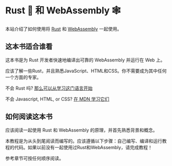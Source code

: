 # Rust 🦀 和 WebAssembly 🕸

本站介绍了如何使用将 [Rust](https://www.rust-lang.org/zh-CN/) 和 [WebAssembly](http://webassembly.org.cn) 一起使用。

## 这本书适合谁看
这本书是为 Rust 开发者快速地编译出可靠的 WebAssembly 并运行在 Web 上。

应该了解一些Rust，并且熟悉JavaScript、HTML和CSS。你不需要成为其中任何一个方面的专家。

不会 Rust 吗? [那么可以从学习这门语言开始](https://www.rust-lang.org/zh-CN/)

不会 Javascript, HTML, or CSS? [在 MDN 学习它们](https://developer.mozilla.org/zh-CN/docs/Learn)

## 如何阅读这本书

应该阅读一起使用 Rust 和 WebAssembly 的原理，并首先熟悉背景和概念。

本教程是为从头到尾阅读而编写的。应该遵循以下步骤：自己编写、编译和运行教程的代码。如果以前没有一起使用过Rust和WebAssembly，请完成教程！

参考章节可按任何顺序阅读。
